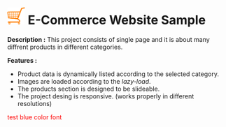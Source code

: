 # <img src="images/shopping.png" alt="drawing" width="40" /> E-Commerce Website Sample

**Description :** This project consists of single page and it is about many diffrent products in different categories. 

**Features :**

- Product data is dynamically listed according to the selected category.
- Images are loaded according to the *lazy-load*.
- The products section is designed to be slideable.
- The project desing is responsive. (works properly in different resolutions)

<font color='red'>test blue color font</font>

